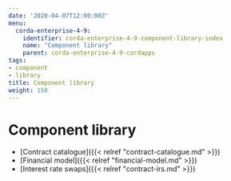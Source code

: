 ```yaml
---
date: '2020-04-07T12:00:00Z'
menu:
  corda-enterprise-4-9:
    identifier: corda-enterprise-4-9-component-library-index
    name: "Component library"
    parent: corda-enterprise-4-9-cordapps
tags:
- component
- library
title: Component library
weight: 150
---
```



# Component library



* [Contract catalogue]({{< relref "contract-catalogue.md" >}})
* [Financial model]({{< relref "financial-model.md" >}})
* [Interest rate swaps]({{< relref "contract-irs.md" >}})
